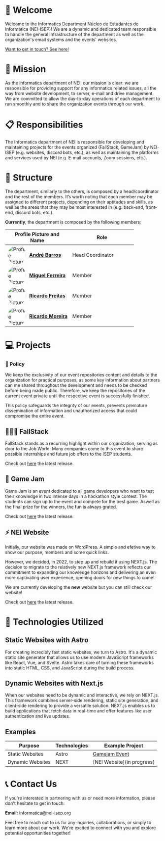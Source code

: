 # 👋 Welcome

Welcome to the Informatics Department Núcleo de Estudantes de Informática (NEI-ISEP)! We are a dynamic and dedicated team responsible to handle the general infrastructure of the department as well as the organization's email systems and the events' websites.

[Want to get in touch? See here!](#contact-us)

# 🎯 Mission

As the informatics department of NEI, our mission is clear: we are responsible for providing support for any informatics related issues, all the way from website development, to server, e-mail and drive management. We are committed to allow the day-to-day operations of each department to run smoothly and to share the organization events through our work.

# 📋 Responsibilities

The Informatics department of NEI is responsible for developing and maintaining projects for the events organized (FallStack, GameJam) by NEI-ISEP (e.g. websites, discord bots, etc.), as well as maintaining the platforms and services used by NEI (e.g. E-mail accounts, Zoom sessions, etc.).

# 🧱 Structure

The department, similarly to the others, is composed by a head/coordinator and the rest of the members. It’s worth noting that each member may be assigned to different projects, depending on their aptitudes and skills, as well as the areas that they may be most interested in (e.g. back-end, front-end, discord bots, etc.).

**Currently**, the department is composed by the following members:

| <div style="width:20vw">Profile Picture and Name</div> | <div style="width:20vw">Role</div> |
| ----------------------------------------------------- | --------------------------------- |
| <div style="display:flex; align-items:center;"><img src="https://github.com/andrefbarros.png" alt="Profile Picture" width="60" style="border-radius: 30px;"><div style="text-align:center; margin-left: 10px;">[**André Barros**](https://github.com/andrefbarros)</div></div> | Head Coordinator |
| <div style="display:flex; align-items:center;"><img src="https://github.com/esfoliante.png" alt="Profile Picture" width="60" style="border-radius: 30px;"><div style="text-align:center; margin-left: 10px;">[**Miguel Ferreira**](https://github.com/esfoliante)</div></div> | Member |
| <div style="display:flex; align-items:center;"><img src="https://github.com/rmotafreitas.png" alt="Profile Picture" width="60" style="border-radius: 30px;"><div style="text-align:center; margin-left: 10px;">[**Ricardo Freitas**](https://github.com/rmotafreitas)</div></div> | Member |
| <div style="display:flex; align-items:center;"><img src="https://github.com/ricardo177m.png" alt="Profile Picture" width="60" style="border-radius: 30px;"><div style="text-align:center; margin-left: 10px;">[**Ricardo Moreira**](https://github.com/ricardo177m) </div></div> | Member |


# 💻 Projects

### 🧾 Policy

We keep the exclusivity of our event repositories content and details to the organization for practical purposes, as some key information about partners can me shared throughout the development and needs to be checked before being made public. Therefore, we keep the repositories of the current event private until the respective event is successfully finished.

This policy safeguards the integrity of our events, prevents premature dissemination of information and unauthorized access that could compromise the entire event.

## 👨🏻‍💻 FallStack

FallStack stands as a recurring highlight within our organization, serving as door to the Job World. Many companies come to this event to share possible internships and future job offers to the ISEP students.

Check out <a href="https://fallstack.nei-isep.org/" target="_blank">here</a> the latest release.

## 👾 Game Jam

Game Jam is an event dedicated to all game developers who want to test their knowledge in two intense days in a hackathon style contest. The students can sign up to the event and compete for the best game. Aswell as the final prize for the winners, the fun is always grated.

Check out <a href="https://gamejam.nei-isep.org/" target="_blank">here</a> the latest release.

## ⚡ NEI Website

Initially, our website was made on WordPress. A simple and efetive way to show our purpose, members and some quick links. 

However, we decided, in 2022, to step up and rebuild it using NEXT.js. The decision to migrate to the relatively new NEXT.js framework reflects our commitment to expanding our knowledge horizons and delivering an even more captivating user experience, opening doors for new things to come! 

We are currently developing the **new** website but you can still check our website!

Check out <a href="https://nei-isep.org/" target="_blank">here</a> the latest release.

# 🚀 Technologies Utilized

## Static Websites with Astro

For creating incredibly fast static websites, we turn to Astro. It's a dynamic static site generator that allows us to use modern JavaScript frameworks like React, Vue, and Svelte. Astro takes care of turning these frameworks into static HTML, CSS, and JavaScript during the build process.

## Dynamic Websites with Next.js

When our websites need to be dynamic and interactive, we rely on NEXT.js. This framework combines server-side rendering, static site generation, and client-side rendering to provide a versatile solution. NEXT.js enables us to build applications that fetch data in real-time and offer features like user authentication and live updates.

## Examples 

Purpose | Technologies | Example Project |
--------| ------------- |------------------
Static Websites | Astro | [Gamejam Event](https://gamejam.nei-isep.org/)
Dynamic Websites | NEXT | [NEI Website](in progress)

# 📞 Contact Us <a name="contact-us"></a>

If you're interested in partnering with us or need more information, please don't hesitate to get in touch:

**Email:** [informatica@nei-isep.org](mailto:informatica@nei-isep.org)

Feel free to reach out to us for any inquiries, collaborations, or simply to learn more about our work. We're excited to connect with you and explore potential opportunities together!
